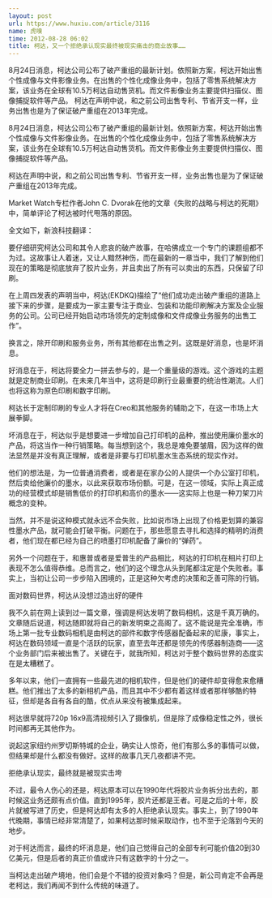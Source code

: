 ```yaml
---
layout: post
url: https://www.huxiu.com/article/3116
name: 虎嗅
time: 2012-08-28 06:02
title: 柯达，又一个拒绝承认现实最终被现实痛击的商业故事……
---
```

8月24日消息，柯达公司公布了破产重组的最新计划。依照新方案，柯达开始出售个性成像与文件影像业务。在出售的个性化成像业务中，包括了零售系统解决方案，该业务在全球有10.5万柯达自动售货机。而文件影像业务主要提供扫描仪、图像捕捉软件等产品。 柯达在声明中说，和之前公司出售专利、节省开支一样，业务出售也是为了保证破产重组在2013年完成。

8月24日消息，柯达公司公布了破产重组的最新计划。依照新方案，柯达开始出售个性成像与文件影像业务。在出售的个性化成像业务中，包括了零售系统解决方案，该业务在全球有10.5万柯达自动售货机。而文件影像业务主要提供扫描仪、图像捕捉软件等产品。

柯达在声明中说，和之前公司出售专利、节省开支一样，业务出售也是为了保证破产重组在2013年完成。

Market Watch专栏作者John C. Dvorak在他的文章《失败的战略与柯达的死期》中，简单评论了柯达被时代甩落的原因。

全文如下，新浪科技翻译：

要仔细研究柯达公司和其令人悲哀的破产故事，在哈佛成立一个专门的课题组都不为过。这故事让人着迷，又让人黯然神伤，而在最新的一章当中，我们了解到他们现在的策略是彻底放弃了胶片业务，并且卖出了所有可以卖出的东西，只保留了印刷。

在上周四发表的声明当中，柯达(EKDKQ)描绘了“他们成功走出破产重组的道路上接下来的步骤，是要成为一家主要专注于商业、包装和功能印刷解决方案及企业服务的公司。公司已经开始启动市场领先的定制成像和文件成像业务服务的出售工作”。

换言之，除开印刷和服务业务，所有其他都在出售之列。这既是好消息，也是坏消息。

好消息在于，柯达将要全力一拼去参与的，是一个重量级的游戏。这个游戏的主题就是定制商业印刷。在未来几年当中，这将是印刷行业最重要的统治性潮流。人们也将这称为原色印刷和数字印刷。

柯达长于定制印刷的专业人才将在Creo和其他服务的辅助之下，在这一市场上大展拳脚。

坏消息在于，柯达似乎是想要进一步增加自己打印机的品种，推出使用廉价墨水的产品，将这当作一种行销策略。每当想到这个，我总是难免要皱眉，因为这样的做法显然是并没有真正理解，或者是非要与打印机墨水生态系统的现实作对。

他们的想法是，为一位普通消费者，或者是在家办公的人提供一个办公室打印机，然后卖给他廉价的墨水，以此来获取市场份额。可是，在这一领域，实际上真正成功的经营模式却是销售低价的打印机和高价的墨水——这实际上也是一种刀架刀片概念的变种。

当然，并不是说这种模式就永远不会失败，比如说市场上出现了价格更划算的兼容性墨水产品，就可能会打破平衡。问题在于，那些愿意去寻扎和选择的精明的消费者，他们现在都已经为自己的喷墨打印机配备了廉价的“弹药”。

另外一个问题在于，和惠普或者是爱普生的产品相比，柯达的打印机在相片打印上表现不怎么值得恭维。总而言之，他们的这个理念从头到尾都注定是个失败者。事实上，当初让公司一步步陷入困境的，正是这种欠考虑的决策和乏善可陈的行销。

面对数码世界，柯达从没想过造出好的硬件

我不久前在网上读到过一篇文章，强调是柯达发明了数码相机，这是千真万确的。文章随后说道，柯达随即就将自己的新发明束之高阁了。这不能说是完全准确，市场上第一批专业数码相机是由柯达的部件和数字传感器配备起来的尼康，事实上，柯达在数码领域一直是个活跃的玩家，直至去年还都是领先的传感器制造商——这个业务部门后来被出售了。关键在于，就我所知，柯达对于整个数码世界的态度实在是太糟糕了。

多年以来，他们一直拥有一些最先进的相机软件，但是他们的硬件却变得愈来愈糟糕。他们推出了太多的新相机产品，而且其中不少都有着这样或者那样够酷的特征，但却是各自有各自的酷，优点从来没有被集成起来。

柯达很早就将720p 16x9高清视频引入了摄像机，但是除了成像稳定性之外，很长时间都再无其他作为。

说起这家纽约州罗切斯特城的企业，确实让人惊奇，他们有那么多的事情可以做，但结果却是什么都没有做好。这样的故事几天几夜都讲不完。

拒绝承认现实，最终就是被现实击垮

不过，最令人伤心的还是，柯达原本可以在1990年代将胶片业务拆分出去的，那时候这业务还颇有点价值。直到1995年，胶片还都是王者。可是之后的十年，胶片就被写进了历史，但是柯达却有太多的人拒绝承认现实。事实上，到了1990年代晚期，事情已经非常清楚了，如果柯达那时候采取动作，也不至于沦落到今天的地步。

对于柯达而言，最终的坏消息是，他们自己觉得自己的全部专利可能价值20到30亿美元，但是后者的真正价值或许只有这数字的十分之一。

当柯达走出破产境地，他们会是个不错的投资对象吗？但是，新公司肯定不会再是老柯达，我们再闻不到什么传统的味道了。

